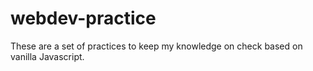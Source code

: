 # webdev-practice

These are a set of practices to keep my knowledge on check based on vanilla Javascript.